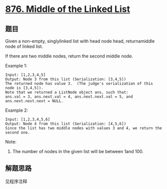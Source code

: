 # [876. Middle of the Linked List](https://leetcode.com/problems/middle-of-the-linked-list/)

## 题目

Given a non-empty, singlylinked list with head node head, returnamiddle node of linked list.

If there are two middle nodes, return the second middle node.

Example 1:

```text
Input: [1,2,3,4,5]
Output: Node 3 from this list (Serialization: [3,4,5])
The returned node has value 3.  (The judge's serialization of this node is [3,4,5]).
Note that we returned a ListNode object ans, such that:
ans.val = 3, ans.next.val = 4, ans.next.next.val = 5, and ans.next.next.next = NULL.
```

Example 2:

```text
Input: [1,2,3,4,5,6]
Output: Node 4 from this list (Serialization: [4,5,6])
Since the list has two middle nodes with values 3 and 4, we return the second one.
```

Note:

1. The number of nodes in the given list will be between 1and 100.

## 解题思路

见程序注释
